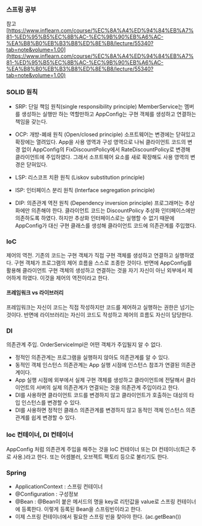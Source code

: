 ### 스프링 공부
참고
[https://www.inflearn.com/course/%EC%8A%A4%ED%94%84%EB%A7%81-%ED%95%B5%EC%8B%AC-%EC%9B%90%EB%A6%AC-%EA%B8%B0%EB%B3%B8%ED%8E%B8/lecture/55340?tab=note&volume=1.00](https://www.inflearn.com/course/%EC%8A%A4%ED%94%84%EB%A7%81-%ED%95%B5%EC%8B%AC-%EC%9B%90%EB%A6%AC-%EA%B8%B0%EB%B3%B8%ED%8E%B8/lecture/55340?tab=note&volume=1.00)

### SOLID 원칙
- SRP: 단일 책임 원칙(single responsibility principle)
MemberService는 멤버를 생성하는 실행만 하는 역할만하고 AppConfig는 구현 객체를 생성하고 연결하는 책임을 갖는다.


- OCP: 개방-폐쇄 원칙 (Open/closed principle)
소프트웨어는 변경에는 닫혀있고 확장에는 열려있다. App을 사용 영역과 구성 영역으로 나눠 클라이언트 코드의 변경 없이 AppConfig의 FixDiscountPolicy에서 RateDiscountPolicy로 변경해 클라이언트에 주입하였다. 그래서 소프트웨어 요소를 새로 확장해도 사용 영역의 변경은 닫혀있다.

- LSP: 리스코프 치환 원칙 (Liskov substitution principle)


- ISP: 인터페이스 분리 원칙 (Interface segregation principle)


- DIP: 의존관계 역전 원칙 (Dependency inversion principle)
프로그래머는 추상화에만 의존해야 한다. 클라이언트 코드는 DiscountPolicy 추상화 인터페이스에만 의존하도록 하였다. 하지만 추상화 인터페이스로는 실행할 수 없기 때문에 AppConfig가 대신 구현 클래스를 생성해 클라이언트 코드에 의존관계를 주입했다.

### IoC
제어의 역전. 기존의 코드는 구현 객체가 직접 구현 객체를 생성하고 연결하고 실행하였다. 구현 객체가 프로그램의 제어 흐름을 스스로 조종한 것이다.
반면에 AppConfig를 활용해 클라이언트 구현 객체의 생성하고 연결하는 것을 자기 자신이 아닌 외부에서 제어하게 하였다. 이것을 제어의 역전이라고 한다.

#### 프레임워크 vs 라이브러리
프레임워크는 자신이 코드는 직접 작성하지만 코드를 제어하고 실행하는 권한은 넘기는 것이다.
반면에 라이브러리는 자신이 코드도 작성하고 제어의 흐름도 자신이 담당한다.

### DI
의존관계 주입. OrderServiceImpl은 어떤 객체가 주입될지 알 수 없다.
- 정적인 의존관계는 프로그램을 실행하지 않아도 의존관계를 알 수 있다.
- 동적인 객체 인스턴스 의존관계는 App 실행 시점에 인스턴스 참조가 연결된 의존관계이다.
- App 실행 시점에 외부에서 실제 구현 객체를 생성하고 클라이언트에 전달해서 
클라이언트의 서버의 실제 의존관계가 연결되는 것을 의존관계 주입이라고 한다.
- DI를 사용하면 클라이언트 코드를 변경하지 않고 클라이언트가 호출하는 대상의 타입 인스턴스를 변경할 수 있다.
- DI를 사용하면 정적인 클래스 의존관계를 변경하지 않고 동적인 객체 인스턴스 의존관계를 쉽게 변경할 수 있다.

### Ioc 컨테이너, DI 컨테이너
AppConfig 처럼 의존관계 주입을 해주는 것을 IoC 컨테이너 또는 DI 컨테이너(최근 주로 사용.)라고 한다.
또는 어셈블러, 오브젝트 팩토리 등으로 불리기도 한다.

### Spring
- ApplicationContext : 스프링 컨테이너
- @Configuration : 구성정보
- @Bean : @Bean이 붙은 메서드의 명을 key로 리턴값을 value로 스프링 컨테이너에 등록한다. 이렇게 등록된 Bean을 스프링빈이라고 한다.
- 이제 스프링 컨테이너에서 필요한 스프링 빈을 찾아야 한다. (ac.getBean())


